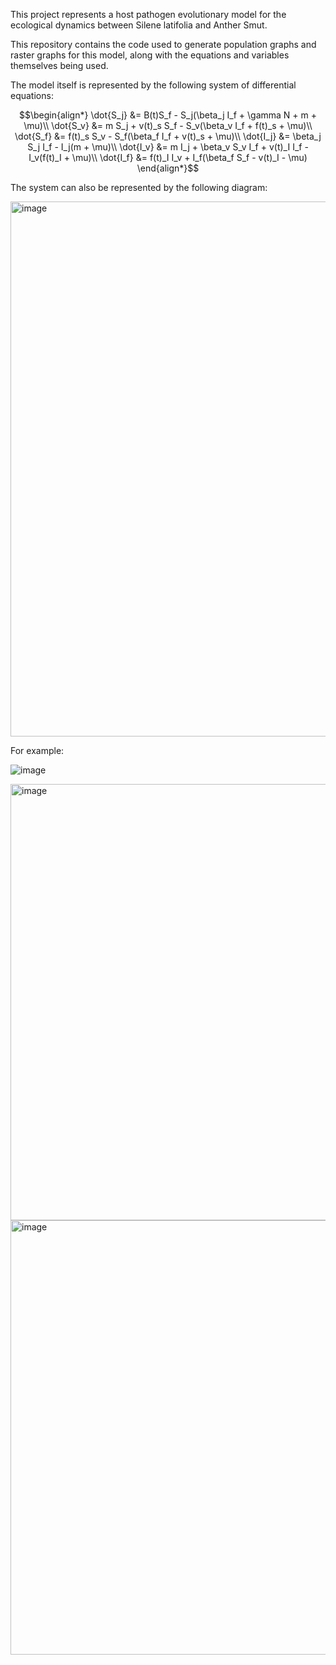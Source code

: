 This project represents a host pathogen evolutionary model for the ecological dynamics between Silene latifolia and Anther Smut.

This repository contains the code used to generate population graphs and raster graphs for this model, along with the equations and variables themselves being used.

The model itself is represented by the following system of differential equations:

$$\begin{align*}
\dot{S_j} &= B(t)S_f - S_j(\beta_j I_f + \gamma N + m + \mu)\\
\dot{S_v} &= m S_j + v(t)_s S_f - S_v(\beta_v  I_f + f(t)_s + \mu)\\
\dot{S_f} &= f(t)_s S_v - S_f(\beta_f I_f + v(t)_s + \mu)\\
\dot{I_j} &= \beta_j S_j I_f - I_j(m + \mu)\\
\dot{I_v} &= m I_j + \beta_v S_v I_f  + v(t)_I I_f - I_v(f(t)_I + \mu)\\
\dot{I_f} &= f(t)_I I_v + I_f(\beta_f S_f - v(t)_I - \mu) 
\end{align*}$$

The system can also be represented by the following diagram:

<img width="856" alt="image" src="https://github.com/user-attachments/assets/de0d1ed2-6349-493d-82e1-43fe0c777f71">

For example:

![image](https://github.com/user-attachments/assets/b5abef7a-3445-481b-a6ac-7f4087dcba5f)

<img width="698" alt="image" src="https://github.com/user-attachments/assets/a7a4c725-8758-4a50-83b0-7a8e73cf53ec">

<img width="695" alt="image" src="https://github.com/user-attachments/assets/202ce9b2-5d57-4a27-b301-4b9bb3dc1392">
